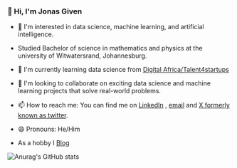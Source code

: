 ### 👋 Hi, I'm Jonas Given

- 👀 I'm interested in data science, machine learning, and artificial intelligence. <br/>

- Studied Bachelor of science in mathematics and physics at the university of Witwatersrand, Johannesburg.<br/>

- 🌱 I'm currently learning data science from [Digital Africa/Talent4startups](https://digital-africa.co/en/programmes/talent-4-startups/) <br/>

- 💞️ I'm looking to collaborate on exciting data science and machine learning projects that solve real-world problems. <br/>

- 📫 How to reach me: You can find me on [LinkedIn](https://www.linkedin.com/in/jonas-hlatsjwayo-28010517a/) , [email](jonasgiven18@gmail.com) and [X formerly known as twitter](https://x.com/home). <br/>

- 😄 Pronouns: He/Him <br/>
 
- As a hobby I [Blog](https://hlatsjwayo.wordpress.com/) <br/>

![Anurag's GitHub stats](https://github-readme-stats.vercel.app/api?username=jonasgiven&show_icons=true&theme=radical)

